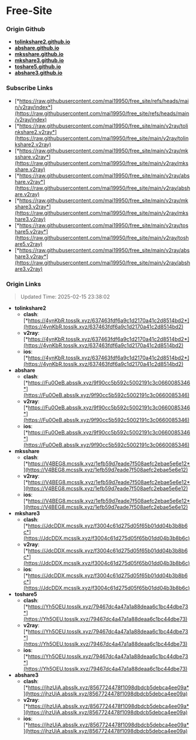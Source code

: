 # Free-Site

### Origin Github

- [**tolinkshare2.github.io**](https://github.com/tolinkshare2/tolinkshare2.github.io)
- [**abshare.github.io**](https://github.com/abshare/abshare.github.io)
- [**mksshare.github.io**](https://github.com/mksshare/mksshare.github.io)
- [**mkshare3.github.io**](https://github.com/mkshare3/mkshare3.github.io)
- [**toshare5.github.io**](https://github.com/toshare5/toshare5.github.io)
- [**abshare3.github.io**](https://github.com/abshare3/abshare3.github.io)

### Subscribe Links

- [*https://raw.githubusercontent.com/mai19950/free_site/refs/heads/main/v2ray/index*](https://raw.githubusercontent.com/mai19950/free_site/refs/heads/main/v2ray/index)
- [*https://raw.githubusercontent.com/mai19950/free_site/main/v2ray/tolinkshare2.v2ray*](https://raw.githubusercontent.com/mai19950/free_site/main/v2ray/tolinkshare2.v2ray)
- [*https://raw.githubusercontent.com/mai19950/free_site/main/v2ray/mksshare.v2ray*](https://raw.githubusercontent.com/mai19950/free_site/main/v2ray/mksshare.v2ray)
- [*https://raw.githubusercontent.com/mai19950/free_site/main/v2ray/abshare.v2ray*](https://raw.githubusercontent.com/mai19950/free_site/main/v2ray/abshare.v2ray)
- [*https://raw.githubusercontent.com/mai19950/free_site/main/v2ray/mkshare3.v2ray*](https://raw.githubusercontent.com/mai19950/free_site/main/v2ray/mkshare3.v2ray)
- [*https://raw.githubusercontent.com/mai19950/free_site/main/v2ray/toshare5.v2ray*](https://raw.githubusercontent.com/mai19950/free_site/main/v2ray/toshare5.v2ray)
- [*https://raw.githubusercontent.com/mai19950/free_site/main/v2ray/abshare3.v2ray*](https://raw.githubusercontent.com/mai19950/free_site/main/v2ray/abshare3.v2ray)

### Origin Links

> Updated Time: 2025-02-15 23:38:02

- **tolinkshare2**
  - **clash**: [*https://4ynKbR.tosslk.xyz/637463fdf6a9c1d2170a41c2d8514bd2*](https://4ynKbR.tosslk.xyz/637463fdf6a9c1d2170a41c2d8514bd2)
  - **v2ray**: [*https://4ynKbR.tosslk.xyz/637463fdf6a9c1d2170a41c2d8514bd2*](https://4ynKbR.tosslk.xyz/637463fdf6a9c1d2170a41c2d8514bd2)
  - **ios**: [*https://4ynKbR.tosslk.xyz/637463fdf6a9c1d2170a41c2d8514bd2*](https://4ynKbR.tosslk.xyz/637463fdf6a9c1d2170a41c2d8514bd2)
- **abshare**
  - **clash**: [*https://Fu0OeB.absslk.xyz/9f90cc5b592c5002191c3c0660085346*](https://Fu0OeB.absslk.xyz/9f90cc5b592c5002191c3c0660085346)
  - **v2ray**: [*https://Fu0OeB.absslk.xyz/9f90cc5b592c5002191c3c0660085346*](https://Fu0OeB.absslk.xyz/9f90cc5b592c5002191c3c0660085346)
  - **ios**: [*https://Fu0OeB.absslk.xyz/9f90cc5b592c5002191c3c0660085346*](https://Fu0OeB.absslk.xyz/9f90cc5b592c5002191c3c0660085346)
- **mksshare**
  - **clash**: [*https://V4BEG8.mcsslk.xyz/1efb59d7eade7f508aefc2ebae5e6e12*](https://V4BEG8.mcsslk.xyz/1efb59d7eade7f508aefc2ebae5e6e12)
  - **v2ray**: [*https://V4BEG8.mcsslk.xyz/1efb59d7eade7f508aefc2ebae5e6e12*](https://V4BEG8.mcsslk.xyz/1efb59d7eade7f508aefc2ebae5e6e12)
  - **ios**: [*https://V4BEG8.mcsslk.xyz/1efb59d7eade7f508aefc2ebae5e6e12*](https://V4BEG8.mcsslk.xyz/1efb59d7eade7f508aefc2ebae5e6e12)
- **mkshare3**
  - **clash**: [*https://JdcDDX.mcsslk.xyz/f3004c61d275d05f65b01dd04b3b8b6c*](https://JdcDDX.mcsslk.xyz/f3004c61d275d05f65b01dd04b3b8b6c)
  - **v2ray**: [*https://JdcDDX.mcsslk.xyz/f3004c61d275d05f65b01dd04b3b8b6c*](https://JdcDDX.mcsslk.xyz/f3004c61d275d05f65b01dd04b3b8b6c)
  - **ios**: [*https://JdcDDX.mcsslk.xyz/f3004c61d275d05f65b01dd04b3b8b6c*](https://JdcDDX.mcsslk.xyz/f3004c61d275d05f65b01dd04b3b8b6c)
- **toshare5**
  - **clash**: [*https://Yh5OEU.tosslk.xyz/79467dc4a47a1a88deaa6c1bc44dbe73*](https://Yh5OEU.tosslk.xyz/79467dc4a47a1a88deaa6c1bc44dbe73)
  - **v2ray**: [*https://Yh5OEU.tosslk.xyz/79467dc4a47a1a88deaa6c1bc44dbe73*](https://Yh5OEU.tosslk.xyz/79467dc4a47a1a88deaa6c1bc44dbe73)
  - **ios**: [*https://Yh5OEU.tosslk.xyz/79467dc4a47a1a88deaa6c1bc44dbe73*](https://Yh5OEU.tosslk.xyz/79467dc4a47a1a88deaa6c1bc44dbe73)
- **abshare3**
  - **clash**: [*https://jhzUiA.absslk.xyz/8567724478f1098dbdcb5debca4ee09a*](https://jhzUiA.absslk.xyz/8567724478f1098dbdcb5debca4ee09a)
  - **v2ray**: [*https://jhzUiA.absslk.xyz/8567724478f1098dbdcb5debca4ee09a*](https://jhzUiA.absslk.xyz/8567724478f1098dbdcb5debca4ee09a)
  - **ios**: [*https://jhzUiA.absslk.xyz/8567724478f1098dbdcb5debca4ee09a*](https://jhzUiA.absslk.xyz/8567724478f1098dbdcb5debca4ee09a)
